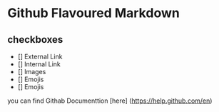 # Github Flavoured Markdown

## checkboxes
- [] External Link
- [] Internal Link
- [] Images
- [] Emojis  
- [] Emojis


you can find Githab Documenttion [here] (https://help.github.com/en)
